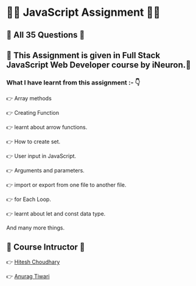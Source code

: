 # 🌟🌟 JavaScript Assignment 🌟🌟

## 🌟 All 35 Questions 🌟

## 🌟 This Assignment is given in Full Stack JavaScript Web Developer course by iNeuron.🌟

### What I have learnt from this assignment :- 👇

👉 Array methods

👉 Creating Function

👉 learnt about arrow functions.

👉 How to create set.

👉 User input in JavaScript.

👉 Arguments and parameters.

👉 import or export from one file to another file.

👉 for Each Loop.

👉 learnt about let and const data type.


And many more things. 

## 🌟 Course Intructor 🌟

👉 [Hitesh Choudhary]()

👉 [Anurag Tiwari]()